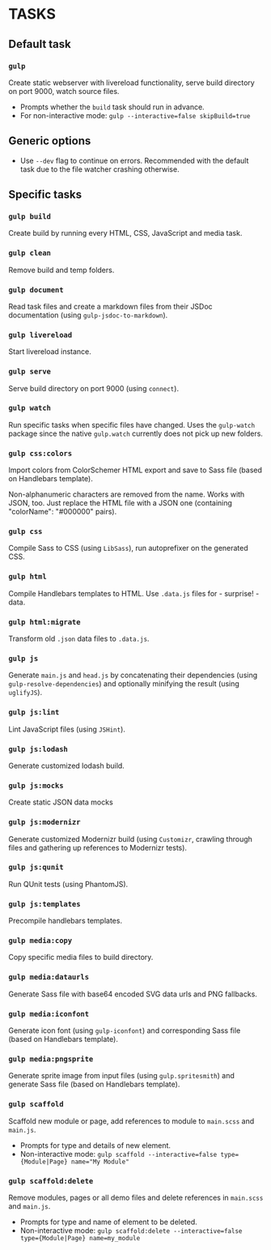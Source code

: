 # TASKS

## Default task

### `gulp`
Create static webserver with livereload functionality, serve build directory on port 9000, watch source files.

* Prompts whether the `build` task should run in advance.
* For non-interactive mode: `gulp --interactive=false skipBuild=true`

## Generic options

* Use `--dev` flag to continue on errors. Recommended with the default task due to the file watcher crashing otherwise.

## Specific tasks

### `gulp build`
Create build by running every HTML, CSS, JavaScript and media task.

### `gulp clean`
Remove build and temp folders.

### `gulp document`
Read task files and create a markdown files from their JSDoc documentation (using `gulp-jsdoc-to-markdown`).

### `gulp livereload`
Start livereload instance.

### `gulp serve`
Serve build directory on port 9000 (using `connect`).

### `gulp watch`
Run specific tasks when specific files have changed. Uses the `gulp-watch` package since the native `gulp.watch` currently does not pick up new folders.

### `gulp css:colors`
Import colors from ColorSchemer HTML export and save to Sass file (based on Handlebars template).

Non-alphanumeric characters are removed from the name.
Works with JSON, too. Just replace the HTML file with a JSON one (containing "colorName": "#000000" pairs).

### `gulp css`
Compile Sass to CSS (using `LibSass`), run autoprefixer on the generated CSS.

### `gulp html`
Compile Handlebars templates to HTML. Use `.data.js` files for - surprise! - data.

### `gulp html:migrate`
Transform old `.json` data files to `.data.js`.

### `gulp js`
Generate `main.js` and `head.js` by concatenating their dependencies (using `gulp-resolve-dependencies`) and optionally minifying the result (using `uglifyJS`).

### `gulp js:lint`
Lint JavaScript files (using `JSHint`).

### `gulp js:lodash`
Generate customized lodash build.

### `gulp js:mocks`
Create static JSON data mocks

### `gulp js:modernizr`
Generate customized Modernizr build (using `Customizr`, crawling through files and gathering up references to Modernizr tests).

### `gulp js:qunit`
Run QUnit tests (using PhantomJS).

### `gulp js:templates`
Precompile handlebars templates.

### `gulp media:copy`
Copy specific media files to build directory.

### `gulp media:dataurls`
Generate Sass file with base64 encoded SVG data urls and PNG fallbacks.

### `gulp media:iconfont`
Generate icon font (using `gulp-iconfont`) and corresponding Sass file (based on Handlebars template).

### `gulp media:pngsprite`
Generate sprite image from input files (using `gulp.spritesmith`) and generate Sass file (based on Handlebars template).

### `gulp scaffold`
Scaffold new module or page, add references to module to `main.scss` and `main.js`.

* Prompts for type and details of new element.
* Non-interactive mode: `gulp scaffold --interactive=false type={Module|Page} name="My Module"`

### `gulp scaffold:delete`
Remove modules, pages or all demo files and delete references in `main.scss` and `main.js`.

* Prompts for type and name of element to be deleted.
* Non-interactive mode: `gulp scaffold:delete --interactive=false type={Module|Page} name=my_module`

